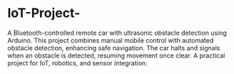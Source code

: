# IoT-Project-
A Bluetooth-controlled remote car with ultrasonic obstacle detection using Arduino. This project combines manual mobile control with automated obstacle detection, enhancing safe navigation. The car halts and signals when an obstacle is detected, resuming movement once clear. A practical project for IoT, robotics, and sensor integration.
